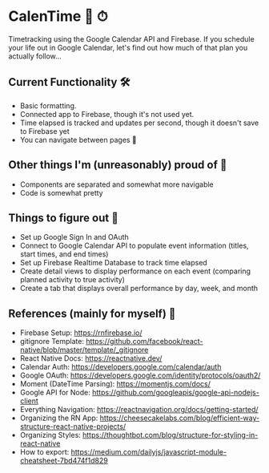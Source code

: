# CalenTime 📅 ⏱
 Timetracking using the Google Calendar API and Firebase. If you schedule your life out in Google Calendar, let's find out how much of that plan you actually follow...
## Current Functionality 🛠
* Basic formatting.
* Connected app to Firebase, though it's not used yet.
* Time elapsed is tracked and updates per second, though it doesn't save to Firebase yet
* You can navigate between pages 🎉
## Other things I'm (unreasonably) proud of 😤
* Components are separated and somewhat more navigable
* Code is somewhat pretty
## Things to figure out 🔬
* Set up Google Sign In and OAuth
* Connect to Google Calendar API to populate event information (titles, start times, and end times)
* Set up Firebase Realtime Database to track time elapsed
* Create detail views to display performance on each event (comparing planned activity to true activity)
* Create a tab that displays overall performance by day, week, and month
## References (mainly for myself) 📖
* Firebase Setup: https://rnfirebase.io/
* gitignore Template: https://github.com/facebook/react-native/blob/master/template/_gitignore
* React Native Docs: https://reactnative.dev/
* Calendar Auth: https://developers.google.com/calendar/auth
* Google OAuth: https://developers.google.com/identity/protocols/oauth2/
* Moment (DateTime Parsing): https://momentjs.com/docs/
* Google API for Node: https://github.com/googleapis/google-api-nodejs-client
* Everything Navigation: https://reactnavigation.org/docs/getting-started/
* Organizing the RN App: https://cheesecakelabs.com/blog/efficient-way-structure-react-native-projects/
* Organizing Styles: https://thoughtbot.com/blog/structure-for-styling-in-react-native
* How to export: https://medium.com/dailyjs/javascript-module-cheatsheet-7bd474f1d829
